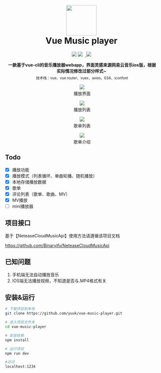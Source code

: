 <h1 align="center"><img width="100" src="https://ss3.bdstatic.com/70cFv8Sh_Q1YnxGkpoWK1HF6hhy/it/u=4256601263,817656986&fm=27&gp=0.jpg" /><br> Vue Music player</h1>

<p align="center">
  <img src="https://img.shields.io/badge/License-MIT-yellow.svg?style=flat-square" />
  <img src="https://img.shields.io/github/issues/yuuk/vue-music-player.svg?style=flat-square" />
  <a href="http://www.430115.com">
    <img src="https://img.shields.io/badge/author-yuuk-blue.svg?style=flat-square" />
  </a>
</p>

<p align="center">
  <b>一款基于vue-cli的音乐播放器webapp，界面灵感来源网易云音乐ios版，根据实际情况修改过部分样式~</b></br>
  <sub>技术栈：vue、vue router、vuex、axios、ES6、iconfont<sub>
</p>
 
<p align="center">
  <img src="https://raw.githubusercontent.com/yuuk/vue-music-player/master/screenshoot/%E6%92%AD%E6%94%BE%E7%95%8C%E9%9D%A2.jpg"/>
  <br/>
  播放界面
</p>

<p align="center">
  <img src="https://raw.githubusercontent.com/yuuk/vue-music-player/master/screenshoot/%E6%92%AD%E6%94%BE%E5%88%97%E8%A1%A8.jpg"/>
  <br/>
  播放列表
</p>

<p align="center">
  <img src="https://raw.githubusercontent.com/yuuk/vue-music-player/master/screenshoot/%E6%AD%8C%E5%8D%95%E5%88%97%E8%A1%A8.jpg"/>
  <br/>
  歌单列表
</p>

<p align="center">
  <img src="https://raw.githubusercontent.com/yuuk/vue-music-player/master/screenshoot/%E6%AD%8C%E5%8D%95%E4%BB%8B%E7%BB%8D.jpg"/>
  <br/>
  歌单介绍
</p>

## Todo

- [X] 播放功能
- [X] 播放模式（列表循环、单曲轮播、随机播放） 
- [X] 本地存储播放数据
- [X] 歌单
- [X] 评论列表（歌单、歌曲、MV）
- [X] MV播放
- [ ] mini播放器

## 项目接口

基于【NeteaseCloudMusicApi】使用方法请遵循该项目文档

https://github.com/Binaryify/NeteaseCloudMusicApi

## 已知问题
1. 手机端无法自动播放音乐
2. IOS端无法播放视频，不知道是否与.MP4格式有关

## 安装&运行

``` bash
# 下载项目到本地
git clone https://github.com/yuuk/vue-music-player.git

# 进入项目文件夹
cd vue-music-player

# 安装依赖
npm install

# 运行项目 
npm run dev

#访问
localhost:1234
